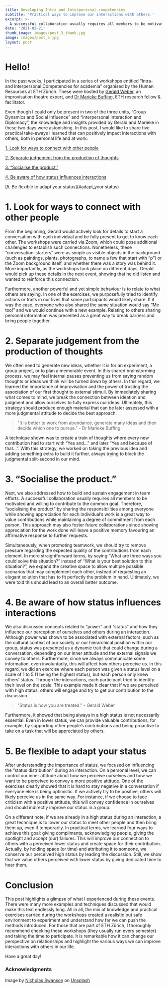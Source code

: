 ```yaml
---
title: Developing Intra and Interpersonal competencies
subtitle: 'Practical ways to improve our interactions with others.'
excerpt: >-
  A successful collaboration usually requires all members to be motivated and willing to contribute to the common goal.
date: '2021-02-21'
thumb_image: images/post_3_thumb.jpg
image: images/post_3.jpg
layout: post
---
```


# Hello!

In the past weeks, I participated in a series of workshops entitled “Intra- and Interpersonal Competencies for academia” organised by the Human Resources at ETH Zürich. These were hosted by [Gerald Weber](https://pfirsi.ch/ensemble/gerald-weber/), an improvisation theatre expert, and [Dr Marieke Buffing](https://ch.linkedin.com/in/mfbuffing), ETH research fellow & facilitator.

Even though I could only be present in two of the three units, “Group Dynamics and Social Influence” and “Interpersonal Interaction and Diplomacy”, the knowledge and insights provided by Gerald and Marieke in these two days were astonishing. In this post, I would like to share five practical take-aways I learned that can positively impact interactions with others, both in personal life and at work:

[1. Look for ways to connect with other people](#connect_with_people)

[2. Separate judgement from the production of thoughts](#separate_judgment_ideation)

[3. “Socialise the product.”](#socialise_product)

[4. Be aware of how status influences interactions](#aware_of_status)

[5. Be flexible to adapt your status](#adapt_your status)

# <a name="connect_with_people">1. Look for ways to connect with other people</a>

From the beginning, Gerald would actively look for details to start a conversation with each individual and be fully present to get to know each other. The workshops were carried via Zoom, which could pose additional challenges to establish such connections. Nonetheless, these “conversation-starters” were as simple as visible objects in the background (such as paintings, plants, photographs, to name a few that start with “p”) or the Zoom background itself, and whether there was a story was behind it. More importantly, as the workshops took place on different days, Gerald would pick up these details in the next event, showing that he did listen and wanted to reinforce this connection.

Furthermore, another powerful and yet simple behaviour is to relate to what others are saying. In one of the exercises, we purposefully tried to identify actions or traits in our lives that some participants would likely share. If it was the case, everyone who also shared the same situation would say “Me too!” and we would continue with a new example. Relating to others sharing personal information was presented as a great way to break barriers and bring people together.

# <a name="separate_judgment_ideation">2. Separate judgement from the production of thoughts</a>

We often need to generate new ideas, whether it is for an experiment, a group project, or to plan a memorable event. In this shared brainstorming process, we may feel internal pauses preventing us from saying random thoughts or ideas we think will be turned down by others. In this regard, we learned the importance of improvisation and the power of trusting the association of our first thought to external stimuli. By immediately sharing what comes to mind, we break the connection between ideation and judgment and allow ourselves to fully express our ideas. Ultimately, this strategy should produce enough material that can be later assessed with a more judgmental attitude to decide the best approach.

> "It is better to work from abundance, generate many ideas and then decide which one to pursue." - Dr Marieke Buffing

A technique shown was to create a train of thoughts where every new contribution had to start with “Yes and…” and later “Yes and because of that…”. With this strategy, we worked on taking the previous idea and adding something extra to build it further, always trying to block the judgmental split-second in our mind.


# <a name="socialise_product">3. “Socialise the product.”</a>

Next, we also addressed how to build and sustain engagement in team efforts. A successful collaboration usually requires all members to be motivated and willing to contribute to the common goal. Therefore, “socialising the product” by sharing the responsibilities among everyone while showing appreciation for each individual’s work is a great way to value contributions while maintaining a degree of commitment from each person. This approach may also foster future collaborations since showing appreciation for the work done will leave a positive memory favouring an affirmative response to further requests.

Simultaneously, when promoting teamwork, we should try to remove pressure regarding the expected quality of the contributions from each element. In more straightforward terms, by saying “What are three ways you could solve this situation?” instead of “What is your best solution to this situation?”, we expand the creative space to allow multiple possible scenarios that may complement each other, instead of requesting an elegant solution that has to fit perfectly the problem in hand. Ultimately, we were told this should lead to an overall better outcome.

# <a name="aware_of_status">4. Be aware of how status influences interactions</a>

We also discussed concepts related to “power” and “status” and how they influence our perception of ourselves and others during an interaction. Although power was shown to be associated with external factors, such as the cultural context of our society or our hierarchical position within our group, status was presented as a dynamic trait that could change during a conversation, depending on our inner attitude and the external signals we convey to others. Furthermore, since we always communicate some information, even involuntarily, this will affect how others perceive us. In this regard, we did an exercise where each person was given a status level on a scale of 1 to 5 (1 being the highest status), but each person only knew others’ status. Through the interactions, each participant tried to identify their level on the scale. This example made it clear that if we are perceived with high status, others will engage and try to get our contribution to the discussion.

> "Status is how you are treated." - Gerald Weber

Furthermore, it showed that being always in a high status is not necessarily essential. Even in lower status, we can provide valuable contributions, for example, by supporting other people’s contributions and being proactive to take on a task that will be appreciated by others.

# <a name="adapt_your status">5. Be flexible to adapt your status</a>

After understanding the importance of status, we focused on influencing the “status distribution” during an interaction. On a personal level, we can control our inner attitude about how we perceive ourselves and how we want to be perceived to convey a more positive attitude. One of the exercises clearly showed that it is hard to stay negative in a conversation if everyone else is being optimistic. If we actively try to be positive, others will likely perceive us in the same way. For instance, if we choose to face criticism with a positive attitude, this will convey confidence in ourselves and should indirectly improve our status in a group.

On a different note, if we are already in a high status during an interaction, a great technique is to lower our status to meet other people and then bring them up, even if temporarily. In practical terms, we learned four ways to achieve this goal: giving compliments, acknowledging people, giving the spotlight and accept (our) failures. This will improve our connection to others with a perceived lower status and create space for their contribution. Actually, by holding space (or time) and attributing it to someone, we conserve our perceived high status by leading the discussion. Still, we show that we value others perceived with lower status by giving dedicated time to hear them.

# Conclusion

This post highlights a glimpse of what I experienced during these events. There were many more examples and techniques discussed that would make this text endlessly long. All in all, the mix of knowledge and practical exercises carried during the workshops created a realistic but safe environment to experiment and understand how far we can push the methods introduced. For those that are part of ETH Zürich, I thoroughly recommend checking these workshops (they usually run every semester) and taking the time to participate. It is remarkable how it can change our perspective on relationships and highlight the various ways we can improve interactions with others in our life.

Have a great day!


### Acknowledgments

Image by <a href="https://unsplash.com/@nicholasswanson?utm_source=unsplash&amp;utm_medium=referral&amp;utm_content=creditCopyText">Nicholas Swanson</a> on <a href="https://unsplash.com/s/photos/team?utm_source=unsplash&amp;utm_medium=referral&amp;utm_content=creditCopyText">Unsplash</a>
